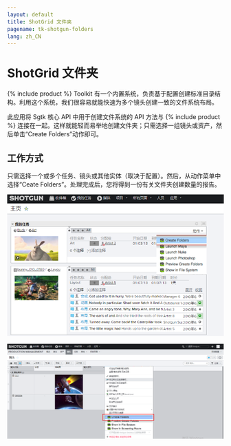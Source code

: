 ```yaml
---
layout: default
title: ShotGrid 文件夹
pagename: tk-shotgun-folders
lang: zh_CN
---
```


# ShotGrid 文件夹

{% include product %} Toolkit 有一个内置系统，负责基于配置创建标准目录结构。利用这个系统，我们很容易就能快速为多个镜头创建一致的文件系统布局。

此应用将 Sgtk 核心 API 中用于创建文件系统的 API 方法与 {% include product %} 连接在一起。这样就能轻而易举地创建文件夹；只需选择一组镜头或资产，然后单击“Create Folders”动作即可。

## 工作方式

只需选择一个或多个任务、镜头或其他实体（取决于配置）。然后，从动作菜单中选择“Ceate Folders”。处理完成后，您将得到一份有关文件夹创建数量的报告。

![{% include product %} 创建文件夹 1](../images/apps/shotgun-folders-create_folders_1.png)

![{% include product %} 创建文件夹 2](../images/apps/shotgun-folders-create_folders_2.png)
